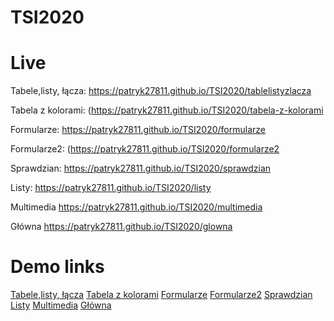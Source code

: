 # TSI2020
# Live
Tabele,listy, łącza: https://patryk27811.github.io/TSI2020/tablelistyzlacza 

Tabela z kolorami: (https://patryk27811.github.io/TSI2020/tabela-z-kolorami

Formularze: https://patryk27811.github.io/TSI2020/formularze

Formularze2: (https://patryk27811.github.io/TSI2020/formularze2

Sprawdzian: https://patryk27811.github.io/TSI2020/sprawdzian

Listy: https://patryk27811.github.io/TSI2020/listy

Multimedia https://patryk27811.github.io/TSI2020/multimedia

Główna https://patryk27811.github.io/TSI2020/glowna
# Demo links
[Tabele,listy, łącza](https://patryk27811.github.io/TSI2020/tablelistyzlacza)
[Tabela z kolorami](https://patryk27811.github.io/TSI2020/tabela-z-kolorami)
[Formularze](https://patryk27811.github.io/TSI2020/formularze)
[Formularze2](https://patryk27811.github.io/TSI2020/formularze2)
[Sprawdzian](https://patryk27811.github.io/TSI2020/sprawdzian)
[Listy](https://patryk27811.github.io/TSI2020/listy)
[Multimedia](https://patryk27811.github.io/TSI2020/multimedia)
[Główna](https://patryk27811.github.io/TSI2020/glowna)
